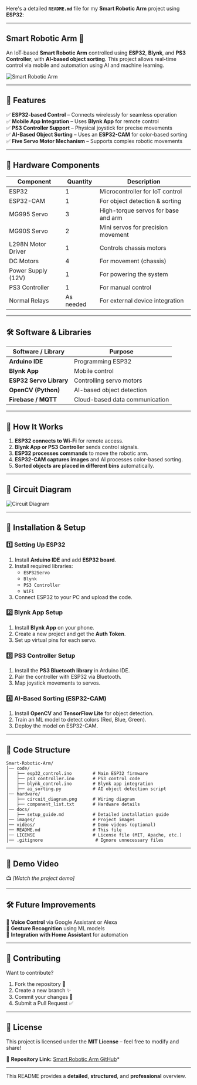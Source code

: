 Here's a detailed **`README.md`** file for my **Smart Robotic Arm** project using **ESP32**:  

---

## Smart Robotic Arm 🤖
An IoT-based **Smart Robotic Arm** controlled using **ESP32**, **Blynk**, and **PS3 Controller**, with **AI-based object sorting**. This project allows real-time control via mobile and automation using AI and machine learning.

![Smart Robotic Arm](https://github.com/Divayp/Smart-Robotic-Arm/tree/main/Images)   

---

## 🚀 **Features**
✅ **ESP32-based Control** – Connects wirelessly for seamless operation  
✅ **Mobile App Integration** – Uses **Blynk App** for remote control  
✅ **PS3 Controller Support** – Physical joystick for precise movements  
✅ **AI-Based Object Sorting** – Uses an **ESP32-CAM** for color-based sorting  
✅ **Five Servo Motor Mechanism** – Supports complex robotic movements  

---

## 🔧 **Hardware Components**
| Component         | Quantity | Description |
|------------------|----------|-------------|
| ESP32           | 1        | Microcontroller for IoT control |
| ESP32-CAM       | 1        | For object detection & sorting |
| MG995 Servo     | 3        | High-torque servos for base and arm |
| MG90S Servo     | 2        | Mini servos for precision movement |
| L298N Motor Driver | 1     | Controls chassis motors |
| DC Motors       | 4        | For movement (chassis) |
| Power Supply (12V) | 1    | For powering the system |
| PS3 Controller  | 1        | For manual control |
| Normal Relays   | As needed | For external device integration |

---

## 🛠 **Software & Libraries**
| Software / Library | Purpose |
|--------------------|---------|
| **Arduino IDE** | Programming ESP32 |
| **Blynk App** | Mobile control |
| **ESP32 Servo Library** | Controlling servo motors |
| **OpenCV (Python)** | AI-based object detection |
| **Firebase / MQTT** | Cloud-based data communication |

---

## 📱 **How It Works**
1. **ESP32 connects to Wi-Fi** for remote access.
2. **Blynk App or PS3 Controller** sends control signals.
3. **ESP32 processes commands** to move the robotic arm.
4. **ESP32-CAM captures images** and AI processes color-based sorting.
5. **Sorted objects are placed in different bins** automatically.

---

## 🔌 **Circuit Diagram**
![Circuit Diagram](https://github.com/Divayp/Smart-Robotic-Arm/tree/main/Diagrams/Circuit%20Diagram)

---

## 🔄 **Installation & Setup**
### **1️⃣ Setting Up ESP32**
1. Install **Arduino IDE** and add **ESP32 board**.
2. Install required libraries:
   - `ESP32Servo`
   - `Blynk`
   - `PS3 Controller`
   - `WiFi`
3. Connect ESP32 to your PC and upload the code.

### **2️⃣ Blynk App Setup**
1. Install **Blynk App** on your phone.
2. Create a new project and get the **Auth Token**.
3. Set up virtual pins for each servo.

### **3️⃣ PS3 Controller Setup**
1. Install the **PS3 Bluetooth library** in Arduino IDE.
2. Pair the controller with ESP32 via Bluetooth.
3. Map joystick movements to servos.

### **4️⃣ AI-Based Sorting (ESP32-CAM)**
1. Install **OpenCV** and **TensorFlow Lite** for object detection.
2. Train an ML model to detect colors (Red, Blue, Green).
3. Deploy the model on ESP32-CAM.

---

## 📝 **Code Structure**
```
Smart-Robotic-Arm/
│── code/
│   ├── esp32_control.ino        # Main ESP32 firmware
│   ├── ps3_controller.ino       # PS3 control code
│   ├── blynk_control.ino        # Blynk app integration
│   ├── ai_sorting.py            # AI object detection script
│── hardware/
│   ├── circuit_diagram.png      # Wiring diagram
│   ├── component_list.txt       # Hardware details
│── docs/
│   ├── setup_guide.md           # Detailed installation guide
│── images/                      # Project images
│── videos/                      # Demo videos (optional)
│── README.md                    # This file
│── LICENSE                      # License file (MIT, Apache, etc.)
│── .gitignore                    # Ignore unnecessary files
```

---

## 🎥 **Demo Video**
📺 *[Watch the project demo]*  

---

## 🛠 **Future Improvements**
🔹 **Voice Control** via Google Assistant or Alexa  
🔹 **Gesture Recognition** using ML models  
🔹 **Integration with Home Assistant** for automation  

---

## 🤝 **Contributing**
Want to contribute?  
1. Fork the repository 🍴  
2. Create a new branch ✨  
3. Commit your changes 🔄  
4. Submit a Pull Request ✅  

---

## 📜 **License**
This project is licensed under the **MIT License** – feel free to modify and share!  

📌 **Repository Link:** [Smart Robotic Arm GitHub](https://github.com/Divayp/Smart-Robotic-Arm)*  

---

This README provides a **detailed**, **structured**, and **professional** overview.  
